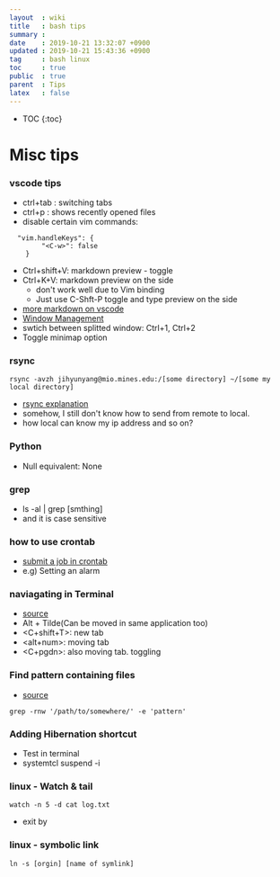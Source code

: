 ```yaml
---
layout  : wiki
title   : bash tips
summary : 
date    : 2019-10-21 13:32:07 +0900
updated : 2019-10-21 15:43:36 +0900
tag     : bash linux
toc     : true
public  : true
parent  : Tips
latex   : false
---
```

* TOC
{:toc}


# Misc tips
### vscode tips
- ctrl+tab : switching tabs
- ctrl+p : shows recently opened files
- disable certain vim commands:
```
  "vim.handleKeys": {
        "<C-w>": false
    }
```
- Ctrl+shift+V: markdown preview - toggle
- Ctrl+K+V: markdown preview on the side
    - don't work well due to Vim binding
    - Just use C-Shft-P toggle and type preview on the side
- [more markdown on vscode](https://code.visualstudio.com/docs/languages/markdown#_markdown-preview)
- [Window Management](https://code.visualstudio.com/docs/getstarted/keybindings#_editorwindow-management)
- swtich between splitted window: Ctrl+1, Ctrl+2
- Toggle minimap option
### rsync
```
rsync -avzh jihyunyang@mio.mines.edu:/[some directory] ~/[some my local directory]
```
- [rsync explanation](https://www.tecmint.com/rsync-local-remote-file-synchronization-commands/)
- somehow, I still don't know how to send from remote to local.
- how local can know my ip address and so on?
### Python
- Null equivalent: None
### grep
- ls -al | grep [smthing]
- and it is case sensitive

### how to use crontab
- [submit a job in crontab](https://awc.com.my/uploadnew/5ffbd639c5e6eccea359cb1453a02bed_Setting%20Up%20Cron%20Job%20Using%20crontab.pdf)
- e.g) Setting an alarm

### naviagating in Terminal
- [source](https://askubuntu.com/questions/423529/how-to-efficiently-switch-between-several-terminal-windows-using-the-keyboard)
- Alt + Tilde(Can be moved in same application too)
- <C+shift+T>: new tab
- <alt+num>: moving tab
- <C+pgdn>: also moving tab. toggling
### Find pattern containing files
- [source](https://stackoverflow.com/questions/16956810/how-do-i-find-all-files-containing-specific-text-on-linux)
```
grep -rnw '/path/to/somewhere/' -e 'pattern'
```
### Adding Hibernation shortcut
- Test in terminal
- systemtcl suspend -i
### linux - Watch & tail
```
watch -n 5 -d cat log.txt
```
- exit by <C-C>
### linux - symbolic link
```
ln -s [orgin] [name of symlink]
```
